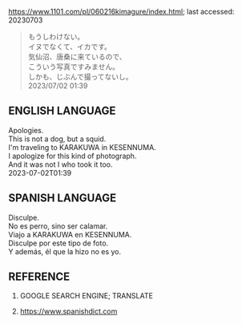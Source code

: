 https://www.1101.com/pl/060216kimagure/index.html; last accessed: 20230703

> もうしわけない。<br/>
> イヌでなくて、イカです。<br/>
> 気仙沼、唐桑に来ているので、<br/>
> こういう写真ですみません。<br/>
> しかも、じぶんで撮ってないし。<br/>
> 2023/07/02 01:39 

## ENGLISH LANGUAGE

Apologies.<br/>
This is not a dog, but a squid.<br/>
I'm traveling to KARAKUWA in KESENNUMA.<br/>
I apologize for this kind of photograph.<br/>
And it was not I who took it too.<br/>
2023-07-02T01:39

## SPANISH LANGUAGE

Disculpe.<br/>
No es perro, sino ser calamar.<br/>
Viajo a KARAKUWA en KESENNUMA.<br/>
Disculpe por este tipo de foto.<br/>
Y además, él que la hizo no es yo.<br/>

## REFERENCE

1) GOOGLE SEARCH ENGINE; TRANSLATE

2) https://www.spanishdict.com

